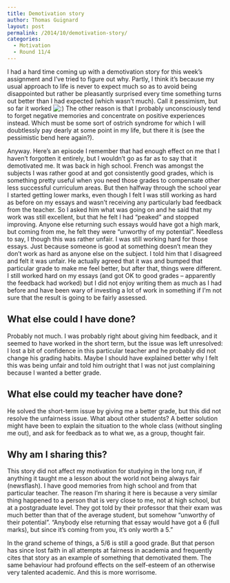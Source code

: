 ```yaml
---
title: Demotivation story
author: Thomas Guignard
layout: post
permalink: /2014/10/demotivation-story/
categories:
  - Motivation
  - Round 11/4
---
```

I had a hard time coming up with a demotivation story for this week&#8217;s assignment and I&#8217;ve tried to figure out why. Partly, I think it&#8217;s because my usual approach to life is never to expect much so as to avoid being disappointed but rather be pleasantly surprised every time something turns out better than I had expected (which wasn&#8217;t much). Call it pessimism, but so far it worked <img src="http://localhost:8080/wp-includes/images/smilies/icon_smile.gif" alt=":)" class="wp-smiley" /> The other reason is that I probably unconsciously tend to forget negative memories and concentrate on positive experiences instead. Which must be some sort of ostrich syndrome for which I will doubtlessly pay dearly at some point in my life, but there it is (see the pessimistic bend here again?).

Anyway. Here&#8217;s an episode I remember that had enough effect on me that I haven&#8217;t forgotten it entirely, but I wouldn&#8217;t go as far as to say that it demotivated me. It was back in high school. French was amongst the subjects I was rather good at and got consistently good grades, which is something pretty useful when you need those grades to compensate other less successful curriculum areas. But then halfway through the school year I started getting lower marks, even though I felt I was still working as hard as before on my essays and wasn&#8217;t receiving any particularly bad feedback from the teacher. So I asked him what was going on and he said that my work was still excellent, but that he felt I had &#8220;peaked&#8221; and stopped improving. Anyone else returning such essays would have got a high mark, but coming from me, he felt they were &#8220;unworthy of my potential&#8221;. Needless to say, I though this was rather unfair. I was still working hard for those essays. Just because someone is good at something doesn&#8217;t mean they don&#8217;t work as hard as anyone else on the subject. I told him that I disagreed and felt it was unfair. He actually agreed that it was and bumped that particular grade to make me feel better, but after that, things were different. I still worked hard on my essays (and got OK to good grades &#8211; apparently the feedback had worked) but I did not enjoy writing them as much as I had before and have been wary of investing a lot of work in something if I&#8217;m not sure that the result is going to be fairly assessed.

## What else could I have done?

Probably not much. I was probably right about giving him feedback, and it seemed to have worked in the short term, but the issue was left unresolved: I lost a bit of confidence in this particular teacher and he probably did not change his grading habits. Maybe I should have explained better why I felt this was being unfair and told him outright that I was not just complaining because I wanted a better grade.

## What else could my teacher have done?

He solved the short-term issue by giving me a better grade, but this did not resolve the unfairness issue. What about other students? A better solution might have been to explain the situation to the whole class (without singling me out), and ask for feedback as to what we, as a group, thought fair.

## Why am I sharing this?

This story did not affect my motivation for studying in the long run, if anything it taught me a lesson about the world not being always fair (newsflash). I have good memories from high school and from that particular teacher. The reason I&#8217;m sharing it here is because a very similar thing happened to a person that is very close to me, not at high school, but at a postgraduate level. They got told by their professor that their exam was much better than that of the average student, but somehow &#8220;unworthy of their potential&#8221;. &#8220;Anybody else returning that essay would have got a 6 (full marks), but since it&#8217;s coming from you, it&#8217;s only worth a 5.&#8221;

In the grand scheme of things, a 5/6 is still a good grade. But that person has since lost faith in all attempts at fairness in academia and frequently cites that story as an example of something that demotivated them. The same behaviour had profound effects on the self-esteem of an otherwise very talented academic. And this is more worrisome.

&nbsp;